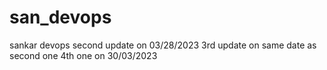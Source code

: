 # san_devops
sankar devops
second update on 03/28/2023
3rd update on same date as second one
4th one on 30/03/2023









